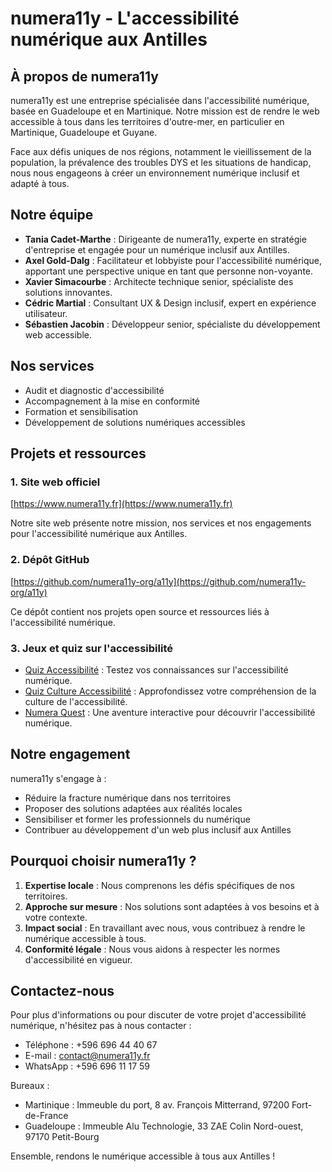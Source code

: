 # numera11y - L'accessibilité numérique aux Antilles

## À propos de numera11y

numera11y est une entreprise spécialisée dans l'accessibilité numérique, basée en Guadeloupe et en Martinique. Notre mission est de rendre le web accessible à tous dans les territoires d'outre-mer, en particulier en Martinique, Guadeloupe et Guyane.

Face aux défis uniques de nos régions, notamment le vieillissement de la population, la prévalence des troubles DYS et les situations de handicap, nous nous engageons à créer un environnement numérique inclusif et adapté à tous.

## Notre équipe

- **Tania Cadet-Marthe** : Dirigeante de numera11y, experte en stratégie d'entreprise et engagée pour un numérique inclusif aux Antilles.
- **Axel Gold-Dalg** : Facilitateur et lobbyiste pour l'accessibilité numérique, apportant une perspective unique en tant que personne non-voyante.
- **Xavier Simacourbe** : Architecte technique senior, spécialiste des solutions innovantes.
- **Cédric Martial** : Consultant UX & Design inclusif, expert en expérience utilisateur.
- **Sébastien Jacobin** : Développeur senior, spécialiste du développement web accessible.

## Nos services

- Audit et diagnostic d'accessibilité
- Accompagnement à la mise en conformité
- Formation et sensibilisation
- Développement de solutions numériques accessibles

## Projets et ressources

### 1. Site web officiel
[https://www.numera11y.fr](https://www.numera11y.fr)

Notre site web présente notre mission, nos services et nos engagements pour l'accessibilité numérique aux Antilles.

### 2. Dépôt GitHub
[https://github.com/numera11y-org/a11y](https://github.com/numera11y-org/a11y)

Ce dépôt contient nos projets open source et ressources liés à l'accessibilité numérique.

### 3. Jeux et quiz sur l'accessibilité

- [Quiz Accessibilité](https://www.numera11y.fr/jeux/qa11y/) : Testez vos connaissances sur l'accessibilité numérique.
- [Quiz Culture Accessibilité](https://www.numera11y.fr/jeux/quiz-accessibilite/index-culture.html) : Approfondissez votre compréhension de la culture de l'accessibilité.
- [Numera Quest](https://www.numera11y.fr/jeux/numera-quest/) : Une aventure interactive pour découvrir l'accessibilité numérique.

## Notre engagement

numera11y s'engage à :

- Réduire la fracture numérique dans nos territoires
- Proposer des solutions adaptées aux réalités locales
- Sensibiliser et former les professionnels du numérique
- Contribuer au développement d'un web plus inclusif aux Antilles

## Pourquoi choisir numera11y ?

1. **Expertise locale** : Nous comprenons les défis spécifiques de nos territoires.
2. **Approche sur mesure** : Nos solutions sont adaptées à vos besoins et à votre contexte.
3. **Impact social** : En travaillant avec nous, vous contribuez à rendre le numérique accessible à tous.
4. **Conformité légale** : Nous vous aidons à respecter les normes d'accessibilité en vigueur.

## Contactez-nous

Pour plus d'informations ou pour discuter de votre projet d'accessibilité numérique, n'hésitez pas à nous contacter :

- Téléphone : +596 696 44 40 67
- E-mail : contact@numera11y.fr
- WhatsApp : +596 696 11 17 59

Bureaux :
- Martinique : Immeuble du port, 8 av. François Mitterrand, 97200 Fort-de-France
- Guadeloupe : Immeuble Alu Technologie, 33 ZAE Colin Nord-ouest, 97170 Petit-Bourg

Ensemble, rendons le numérique accessible à tous aux Antilles !
